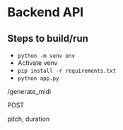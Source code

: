 # Backend API

## Steps to build/run
- `python -m venv env`
- Activate venv
- `pip install -r requirements.txt`
- `python app.py`

/generate_midi

POST

pitch, duration
